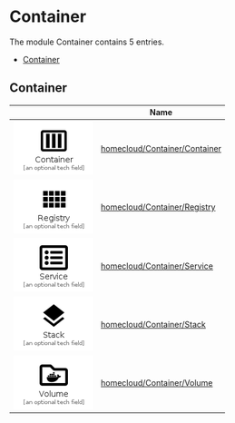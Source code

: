 # Container

The module Container contains 5 entries.

- [Container](#family-container)


<span id="family-container"></span>
## Container

| |Name|
|:---:|---|
|![Container](../homecloud/Container/Container.element.png)|[homecloud/Container/Container](../homecloud/Container/Container.md)
|![Registry](../homecloud/Container/Registry.element.png)|[homecloud/Container/Registry](../homecloud/Container/Registry.md)
|![Service](../homecloud/Container/Service.element.png)|[homecloud/Container/Service](../homecloud/Container/Service.md)
|![Stack](../homecloud/Container/Stack.element.png)|[homecloud/Container/Stack](../homecloud/Container/Stack.md)
|![Volume](../homecloud/Container/Volume.element.png)|[homecloud/Container/Volume](../homecloud/Container/Volume.md)

